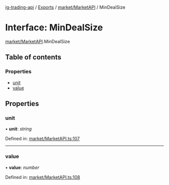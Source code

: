 [ig-trading-api](../README.md) / [Exports](../modules.md) / [market/MarketAPI](../modules/market_marketapi.md) / MinDealSize

# Interface: MinDealSize

[market/MarketAPI](../modules/market_marketapi.md).MinDealSize

## Table of contents

### Properties

- [unit](market_marketapi.mindealsize.md#unit)
- [value](market_marketapi.mindealsize.md#value)

## Properties

### unit

• **unit**: _string_

Defined in: [market/MarketAPI.ts:107](https://github.com/bennycode/ig-trading-api/blob/7c81ba3/src/market/MarketAPI.ts#L107)

---

### value

• **value**: _number_

Defined in: [market/MarketAPI.ts:108](https://github.com/bennycode/ig-trading-api/blob/7c81ba3/src/market/MarketAPI.ts#L108)
